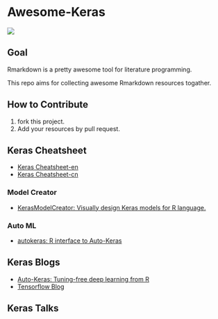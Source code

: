 # Awesome-Keras

![](https://camo.githubusercontent.com/1997c7e760b163a61aba3a2c98f21be8c524be29/68747470733a2f2f617765736f6d652e72652f62616467652e737667)

## Goal

Rmarkdown is a pretty awesome tool for literature programming.

This repo aims for collecting awesome Rmarkdown resources togather.

## How to Contribute

1. fork this project.
2. Add your resources by pull request.

## Keras Cheatsheet

+ [Keras Cheatsheet-en](https://github.com/harryprince/cheatsheets/blob/master/keras.pdf)
+ [Keras Cheatsheet-cn](https://github.com/harryprince/cheatsheets/raw/master/translations/chinese/keras-cheatsheet_zh_CN.pdf)

### Model Creator

+ [KerasModelCreator: Visually design Keras models for R language.](https://github.com/jcrodriguez1989/KerasModelCreator)

### Auto ML

+ [autokeras: R interface to Auto-Keras](https://github.com/jcrodriguez1989/autokeras)


## Keras Blogs

+ [Auto-Keras: Tuning-free deep learning from R](https://github.com/jcrodriguez1989/tf_blog_autokeras/blob/master/autokeras.Rmd)
+ [Tensorflow Blog](https://github.com/rstudio/tensorflow-blog)

## Keras Talks






